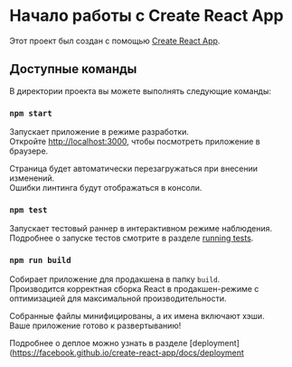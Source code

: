 # Начало работы с Create React App

Этот проект был создан с помощью [Create React App](https://github.com/facebook/create-react-app).

## Доступные команды

В директории проекта вы можете выполнять следующие команды:

### `npm start`

Запускает приложение в режиме разработки.  
Откройте [http://localhost:3000](http://localhost:3000), чтобы посмотреть приложение в браузере.

Страница будет автоматически перезагружаться при внесении изменений.  
Ошибки линтинга будут отображаться в консоли.

### `npm test`

Запускает тестовый раннер в интерактивном режиме наблюдения.  
Подробнее о запуске тестов смотрите в разделе [running tests](https://facebook.github.io/create-react-app/docs/running-tests).

### `npm run build`

Собирает приложение для продакшена в папку `build`.  
Производится корректная сборка React в продакшен-режиме с оптимизацией для максимальной производительности.

Собранные файлы минифицированы, а их имена включают хэши.  
Ваше приложение готово к развертыванию!

Подробнее о деплое можно узнать в разделе [deployment](https://facebook.github.io/create-react-app/docs/deployment